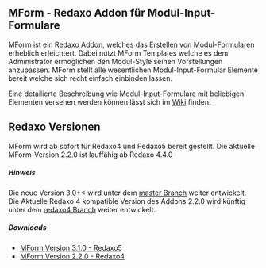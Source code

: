 ## MForm - Redaxo Addon für Modul-Input-Formulare

MForm ist ein Redaxo Addon, welches das Erstellen von Modul-Formularen erheblich erleichtert. Dabei nutzt MForm Templates  welche es dem Administrator ermöglichen den Modul-Style seinen Vorstellungen anzupassen. MForm stellt alle wesentlichen Modul-Input-Formular Elemente bereit welche sich recht einfach einbinden lassen.

Eine detailierte Beschreibung wie Modul-Input-Formulare mit beliebigen Elementen versehen werden können lässt sich im [Wiki](https://github.com/joachimdoerr/mform/wiki) finden.

## Redaxo Versionen

MForm wird ab sofort für Redaxo4 und Redaxo5 bereit gestellt. Die aktuelle MForm-Version 2.2.0 ist lauffähig ab Redaxo 4.4.0

##### Hinweis

Die neue Version 3.0+< wird unter dem [master Branch](https://github.com/joachimdoerr/mform) weiter entwickelt.
Die Aktuelle Redaxo 4 kompatible Version des Addons 2.2.0 wird künftig unter dem [redaxo4 Branch](https://github.com/joachimdoerr/mform/tree/redaxo4) weiter entwickelt.

##### Downloads

* [MForm Version 3.1.0 - Redaxo5](https://github.com/joachimdoerr/mform/archive/master.zip)
* [MForm Version 2.2.0 - Redaxo4](https://github.com/joachimdoerr/mform/archive/redaxo4.zip)

